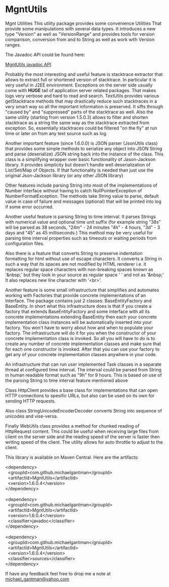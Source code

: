 # MgntUtils
Mgnt Utilities
This utility package provides some convenience Utilities That provide some manipulations with several data types.
It introduces a new type "Version" as well as "VersionRange" and provides tools for version comparison, conversion from
and to String as well as work with Version ranges.
<p>
The Javadoc API could be found here: <p><a href="http://michaelgantman.github.io/Mgnt/docs/">MgntUtils javadoc API</a></p>
Probably the most interesting and useful feature is stacktrace extractor that allows to extract full or shortened
version of stacktrace. In particular it is very useful in J2EE environment. Exceptions on the server side usually
come with <b>HUGE</b> tail of application server related packages. That makes logs very verbose and hard to read and
search. TextUtils provides various getStacktrace methods that may drastically reduce such stacktraces in a very smart
way so all the important information is preserved. It sifts through "caused by" and "suppressed" parts of the stacktrace
as well. Also the same utility (starting from version 1.5.0.3) allows to filter and shorten stacktrace as a string the same way 
as the stacktrace extracted from exception. So, essentially stacktraces could be filtered "on the fly" at run time or later on from 
any text source such as log.</p>
<p>
Another important feature (since 1.6.0.0) is JSON parser (JsonUtils class) that provides some simple methods to serialize
any object into JSON String and parse (deserialize) JSON string back into the instance of the class. This class is a simplifying wrapper 
over basic functionality of Jason-Jackson library. It provides simplicity but doesn't handle well deserialization of List/Set/Map of Objects.
If that functionality is needed than just use the original Json-Jackson library (or any other JSON library) 
</p>
<p>Other features include parsing String into most of the implementations of Number interface without having
to catch NullPointerException of NumberFormatException. The methods take String value to parse, default value in case of
failure and messages (optional) that will be printed into log if some error occurred.</p>
<p> 
Another useful feature is parsing String to time interval. It parses Strings with numerical value and optional time unit
suffix (for example  string "38s" will be parsed as 38 seconds, "24m" - 24 minutes "4h" - 4 hours, "3d" - 3 days and "45"
as 45 milliseconds.) This method may be very useful for parsing time interval properties such as timeouts or waiting
periods from configuration files.</p>
<p>
 Also there is a feature that converts String to preserve indentation formatting for html without use of escape
 characters. It converts a String in such a way that its spaces are not modified by HTML renderer i.e. it replaces
 regular space characters with non-breaking spaces known as '&amp;nbsp;' but they look in your source as regular space
 '  ' and not as '&amp;nbsp;' It also replaces new line character with '&lt;br&gt;'.
</p>
<p>
Another feature is some small infrastructure that simplifies and automates working with Factories that provide concrete 
implementations of an Interface. The package contains just 2 classes: BaseEntityFactory and BaseEntity. In short what 
this infrastructure does is that if you create a factory that extends BaseEntityFactory and some Interface with all its 
concrete implementations extending BaseEntity then each your concrete implementation class instances will be 
automatically inserted into your factory. You won't have to worry about how and when to populate your factory. 
The infrastructure will do it for you when the constructor of your concrete implementation class is invoked. So all you 
will have to do is to create any number of concrete implementation classes and make sure that for each one constructor 
is invoked. After that you can use your factory to get any of your concrete implementation classes anywhere in your code. 
</p>
<p>
An infrastructure that can run user implemented Task classes in a separate thread at configured 
time interval. The interval could be parsed from String in human readable format such as "9h" for 9 hours. This is based 
on use of the parsing String to time interval feature mentioned above 
</p>
<p>
Class HttpClient provides a base class for implementations that can open HTTP connections to spesific URLs, but also can
be used on its own for sending HTTP requests.
</p>
<p>Also class
StringUnicodeEncoderDecoder converts String into sequence of unicodes and vise-versa.</p> 
<p>Finally WebUtils class provides
a method for chunked reading of HttpRequest content. This could be useful when receiving large files from client on the
server side and the reading speed of the server is faster then writing speed of the client. The utility allows for
auto throttle to adjust to the client. </p>
This library is available on Maven Central. Here are the artifacts:<br>
<p>
        &lt;dependency&gt;<br>
            &nbsp;&nbsp;&lt;groupId&gt;com.github.michaelgantman&lt;&#47;groupId&gt;<br>
            &nbsp;&nbsp;&lt;artifactId&gt;MgntUtils&lt;&#47;artifactId&gt;<br>
            &nbsp;&nbsp;&lt;version&gt;1.6.0.4&lt;&#47;version&gt;<br>
        &lt;&#47;dependency&gt;<br><br>
        &lt;dependency&gt;<br>
            &nbsp;&nbsp;&lt;groupId&gt;com.github.michaelgantman&lt;&#47;groupId&gt;<br>
            &nbsp;&nbsp;&lt;artifactId&gt;MgntUtils&lt;&#47;artifactId&gt;<br>
            &nbsp;&nbsp;&lt;version&gt;1.6.0.4&lt;&#47;version&gt;<br>
            &nbsp;&nbsp;&lt;classifier&gt;javadoc&lt;&#47;classifier&gt;<br>
        &lt;&#47;dependency&gt;<br><br>
        &lt;dependency&gt;<br>
            &nbsp;&nbsp;&lt;groupId&gt;com.github.michaelgantman&lt;&#47;groupId&gt;<br>
            &nbsp;&nbsp;&lt;artifactId&gt;MgntUtils&lt;&#47;artifactId&gt;<br>
            &nbsp;&nbsp;&lt;version&gt;1.6.0.4&lt;&#47;version&gt;<br>
            &nbsp;&nbsp;&lt;classifier&gt;sources&lt;&#47;classifier&gt;<br>
        &lt;&#47;dependency&gt;<br>
</p>

If have any feedback feel free to drop me a note at michael_gantman@yahoo.com
